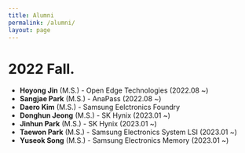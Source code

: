 ```yaml
---
title: Alumni
permalink: /alumni/
layout: page
---
```


# 2022 Fall.
* **Hoyong Jin** (M.S.) - Open Edge Technologies (2022.08 ~)
* **Sangjae Park** (M.S.) - AnaPass (2022.08 ~)
* **Daero Kim** (M.S.) - Samsung Eelctronics Foundry
* **Donghun Jeong** (M.S.) - SK Hynix (2023.01 ~)
* **Jinhun Park** (M.S.) - SK Hynix (2023.01 ~)
* **Taewon Park** (M.S.) - Samsung Electronics System LSI (2023.01 ~)
* **Yuseok Song** (M.S.) - Samsung Electronics Memory (2023.01 ~)
